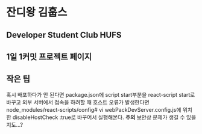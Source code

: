 # 잔디왕 김훕스
## Developer Student Club HUFS
## 1일 1커밋 프로젝트 페이지

## 작은 팁
혹시 배포하다가 안 된다면 package.json에 script start부분을 react-script start로 바꾸고
외부 서버에서 접속을 하려할 때 호스트 오류가 발생한다면 
node_modules/react-scripts/config# vi webPackDevServer.config.js에 위치한
disableHostCheck :true로 바꾸어서 실행해본다.
**주의**
보안상 문제가 생길 수 있을지도...?